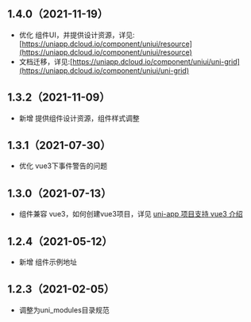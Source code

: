## 1.4.0（2021-11-19）

- 优化 组件UI，并提供设计资源，详见:[https://uniapp.dcloud.io/component/uniui/resource](https://uniapp.dcloud.io/component/uniui/resource)
- 文档迁移，详见:[https://uniapp.dcloud.io/component/uniui/uni-grid](https://uniapp.dcloud.io/component/uniui/uni-grid)

## 1.3.2（2021-11-09）

- 新增 提供组件设计资源，组件样式调整

## 1.3.1（2021-07-30）

- 优化 vue3下事件警告的问题

## 1.3.0（2021-07-13）

- 组件兼容 vue3，如何创建vue3项目，详见 [uni-app 项目支持 vue3 介绍](https://ask.dcloud.net.cn/article/37834)

## 1.2.4（2021-05-12）

- 新增 组件示例地址

## 1.2.3（2021-02-05）

- 调整为uni_modules目录规范

